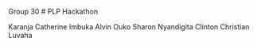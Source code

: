 Group 30 # PLP Hackathon

Karanja Catherine
Imbuka Alvin 
Ouko Sharon
Nyandigita Clinton 
Christian Luvaha
